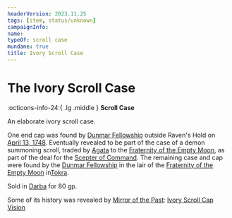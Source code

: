 ```yaml
---
headerVersion: 2023.11.25
tags: [item, status/unknown]
campaignInfo:
name:
typeOf: scroll case
mundane: true
title: Ivory Scroll Case
---
```

# The Ivory Scroll Case
:octicons-info-24:{ .lg .middle } **Scroll Case**  

An elaborate ivory scroll case. 

One end cap was found by [Dunmar Fellowship](<../../../../people/pcs/dunmar-fellowship/dunmar-fellowship.md>) outside Raven's Hold on [April 13, 1748](<../../session-notes/session-13-dufr.md>). Eventually revealed to be part of the case of a demon summoning scroll, traded by [Agata](<../../../../people/fey/agata.md>) to the [Fraternity of the Empty Moon](<../../../../groups/fraternity-of-the-empty-moon.md>), as part of the deal for the [Scepter of Command](<../../../../things/artifacts-of-power/scepter-of-command.md>). The remaining case and cap were found by the [Dunmar Fellowship](<../../../../people/pcs/dunmar-fellowship/dunmar-fellowship.md>) in the lair of the [Fraternity of the Empty Moon](<../../../../groups/fraternity-of-the-empty-moon.md>) in[Tokra](<../../../../gazetteer/greater-dunmar/realms/dunmar/central-dunmar/tokra/tokra.md>). 

Sold in [Darba](<../../../../gazetteer/greater-dunmar/realms/dunmar/coastal-dunmar/darba/darba.md>) for 80 gp. 

Some of its history was revealed by [Mirror of the Past](<./mirror-of-the-past.md>): [Ivory Scroll Cap Vision](<../../mirror-visions/ivory-scroll-cap-vision.md>)